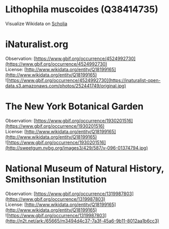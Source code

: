 
Lithophila muscoides (Q38414735)
================================
  
Visualize Wikidata on [Scholia](https://scholia.toolforge.org/taxon/Q38414735)
# iNaturalist.org
  
Observation: [https://www.gbif.org/occurrence/4524992730](https://www.gbif.org/occurrence/4524992730)  
License: [http://www.wikidata.org/entity/Q18199165](http://www.wikidata.org/entity/Q18199165)  
![https://www.gbif.org/occurrence/4524992730](https://inaturalist-open-data.s3.amazonaws.com/photos/252441749/original.jpg)
# The New York Botanical Garden
  
Observation: [https://www.gbif.org/occurrence/1930201516](https://www.gbif.org/occurrence/1930201516)  
License: [http://www.wikidata.org/entity/Q18199165](http://www.wikidata.org/entity/Q18199165)  
![https://www.gbif.org/occurrence/1930201516](http://sweetgum.nybg.org/images3/429/587/v-096-01374794.jpg)
# National Museum of Natural History, Smithsonian Institution
  
Observation: [https://www.gbif.org/occurrence/1319987803](https://www.gbif.org/occurrence/1319987803)  
License: [http://www.wikidata.org/entity/Q18199165](http://www.wikidata.org/entity/Q18199165)  
![https://www.gbif.org/occurrence/1319987803](http://n2t.net/ark:/65665/m3494d4c37-7a3f-45a6-9b11-8012aa1b6cc3)